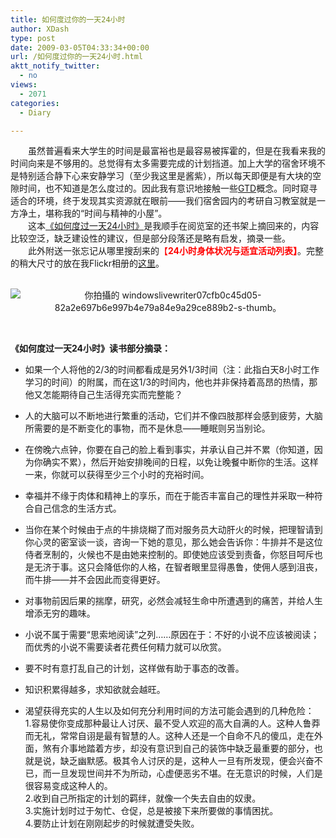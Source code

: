 ```yaml
---
title: 如何度过你的一天24小时
author: XDash
type: post
date: 2009-03-05T04:33:34+00:00
url: /如何度过你的一天24小时.html
aktt_notify_twitter:
  - no
views:
  - 2071
categories:
  - Diary

---
```

　　虽然普遍看来大学生的时间是最富裕也是最容易被挥霍的，但是在我看来我的时间向来是不够用的。总觉得有太多需要完成的计划挡道。加上大学的宿舍环境不是特别适合静下心来安静学习（至少我这里是酱紫），所以每天即便是有大块的空隙时间，也不知道是怎么度过的。因此我有意识地接触一些<a target="_blank" href="http://xdash.cn/default.asp?tag=GTD">GTD</a>概念。同时窥寻适合的环境，终于发现其实资源就在眼前&mdash;&mdash;我们宿舍园内的考研自习教室就是一方净土，堪称我的&ldquo;时间与精神的小屋&rdquo;。  
　　这本<a target="_blank" href="http://www.douban.com/subject/1033337/">《如何度过一天24小时》</a>是我顺手在阅览室的还书架上摘回来的，内容比较空泛，缺乏建设性的建议，但是部分段落还是略有启发，摘录一些。  
　　此外附送一张忘记从哪里搜刮来的<span style="color: rgb(255, 0, 0); ">【</span><span style="color: rgb(255, 0, 0); "><strong>24小时身体状况与适宜活动列表】</strong></span>。完整的稍大尺寸的放在我Flickr相册的<a target="_blank" href="http://farm4.static.flickr.com/3330/3330245424_da8e610ba6_o_d.jpg">这里</a>。  
&nbsp;

<p style="text-align: center; ">
  <img decoding="async" alt="你拍攝的 windowslivewriter07cfb0c45d05-82a2e697b6e997b4e79a84e9a29ce889b2-s-thumb。" src="http://farm4.static.flickr.com/3330/3330245424_dbcfb7eb64.jpg?v=0" />
</p>

<p style="text-align: center; ">
  &nbsp;
</p>

<p style="text-align: left; ">
  <strong>《如何度过一天24小时》读书部分摘录：</strong>
</p>

  * 如果一个人将他的2/3的时间都看成是另外1/3时间（注：此指白天8小时工作学习的时间）的附属，而在这1/3的时间内，他也并非保持着高昂的热情，那他又怎能期待自己生活得充实而完整能？

  * 人的大脑可以不断地进行繁重的活动，它们并不像四肢那样会感到疲劳，大脑所需要的是不断变化的事物，而不是休息&mdash;&mdash;睡眠则另当别论。

  * 在傍晚六点钟，你要在自己的脸上看到事实，并承认自己并不累（你知道，因为你确实不累），然后开始安排晚间的日程，以免让晚餐中断你的生活。这样一来，你就可以获得至少三个小时的充裕时间。

  * 幸福并不缘于肉体和精神上的享乐，而在于能否丰富自己的理性并采取一种符合自己信念的生活方式。

  * 当你在某个时候由于点的牛排烧糊了而对服务员大动肝火的时候，把理智请到你心灵的密室谈一谈，咨询一下她的意见，那么她会告诉你：牛排并不是这位侍者烹制的，火候也不是由她来控制的。即使她应该受到责备，你怒目呵斥也是无济于事。这只会降低你的人格，在智者眼里显得愚鲁，使佣人感到沮丧，而牛排&mdash;&mdash;并不会因此而变得更好。

  * 对事物前因后果的揣摩，研究，必然会减轻生命中所遭遇到的痛苦，并给人生增添无穷的趣味。

  * 小说不属于需要&ldquo;思索地阅读&rdquo;之列&hellip;&hellip;原因在于：不好的小说不应该被阅读；而优秀的小说不需要读者花费任何精力就可以欣赏。

  * 要不时有意打乱自己的计划，这样做有助于事态的改善。

  * 知识积累得越多，求知欲就会越旺。

  * 渴望获得充实的人生以及如何充分利用时间的方法可能会遇到的几种危险：  
    1.容易使你变成那种最让人讨厌、最不受人欢迎的高大自满的人。这种人鲁莽而无礼，常常自诩是最有智慧的人。这种人还是一个自命不凡的傻瓜，走在外面，煞有介事地踏着方步，却没有意识到自己的装饰中缺乏最重要的部分，也就是说，缺乏幽默感。极其令人讨厌的是，这种人一旦有所发现，便会兴奋不已，而一旦发现世间并不为所动，心虚便恶劣不堪。在无意识的时候，人们是很容易变成这种人的。  
    2.收到自己所指定的计划的羁绊，就像一个失去自由的奴隶。  
    3.实施计划时过于匆忙、仓促，总是被接下来所要做的事情困扰。  
    4.要防止计划在刚刚起步的时候就遭受失败。

&nbsp;